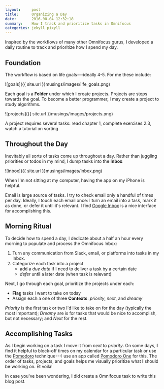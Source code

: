 ```yaml
---
layout:     post
title:      Organizing a Day
date:       2016-08-04 12:32:18
summary:    How I track and prioritize tasks in Omnifocus
categories: jekyll pixyll
---
```


Inspired by the workflows of many other Omnifocus gurus, I developed a daily routine to  track and prioritize how I spend my day.

## Foundation
The workflow is based on life goals---ideally 4-5. For me these include: 

![goals]({{ site.url }}musings/images/life_goals.png)

Each goal is a **Folder** under which I create projects.
Projects are steps towards the goal. To become a better programmer, I may create a project to study algorithms. 

![projects]({{ site.url }}musings/images/projects.png)

A project requires several tasks: read chapter 1, complete exercises 2.3, watch a tutorial on sorting.

## Throughout the Day
Inevitably all sorts of tasks come up throughout a day. Rather than juggling priorities or todos in my mind, I dump tasks into the **Inbox**: 

![inbox]({{ site.url }}musings/images/inbox.png)

When I'm not sitting at my computer, having the app on my iPhone is helpful. 

Email is large source of tasks. I try to check email only a handful of times per day. Ideally, I touch each email once: I turn an email into a task, mark it as done, or defer it until it's relevant. I find [Google Inbox](https://www.google.com/inbox/) is a nice interface for accomplishing this.


## Morning Ritual
To decide how to spend a day, I dedicate about a half an hour every morning to populate and process the Omnifocus Inbox: 

<ol type="1">
  <li> Turn any communication from Slack, email, or platforms into tasks in my Inbox. 
  </li>
  <li>
   Categorize each task into a project 
   <ul>
   <li>
   add a <i>due date</i> if I need to deliver a task by a certain date 
  </li>
   <li>
   <i>defer</i> until a later date (when task is relevant)
   </li>
  </ul>
  </li>
</ol>

Next, I go through each goal, prioritize the projects under each: 

<ul>
<li>
<b>Flag</b> tasks I want to take on today
</li>
<li>
Assign each a one of three <b>Contexts</b>: 
<i>priority</i>,<i> next</i>, and<i> dreamy</i>
</li>
</ul>

<i>Priority</i> is the first task or two I'd like to take on for the day (typically the most important); <i>Dreamy</i> are is for tasks that would be nice to accomplish, but not necessary; and <i>Next</i> for the rest.

## Accomplishing Tasks

As I begin working on a task I move it from <i>next</i> to <i>priority</i>. On some days, I find it helpful to block-off times on my calendar for a particular task or use the [Pomodoro](https://en.wikipedia.org/wiki/Pomodoro_Technique) technique---I use an app called [Pomodoro One](http://rinik.net/pomodoro/) for this.
The order of tasks, projects, and goals helps me visually prioritize what I should be working on. Et voila!

In case you've been wondering, I did create a Omnifocus task to write this blog post.

